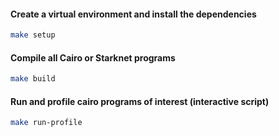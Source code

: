 #### Create a virtual environment and install the dependencies

```bash
make setup
```
#### Compile all Cairo or Starknet programs

```bash
make build
```

#### Run and profile cairo programs of interest (interactive script) 

```bash
make run-profile
```
